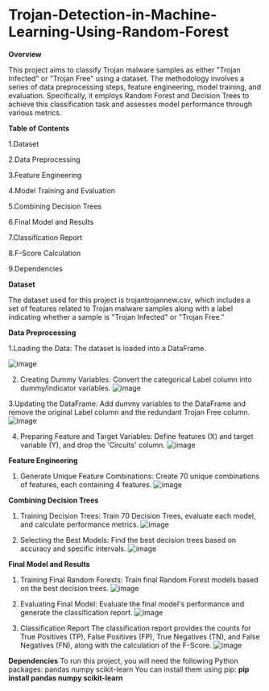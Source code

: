 # Trojan-Detection-in-Machine-Learning-Using-Random-Forest

**Overview**

This project aims to classify Trojan malware samples as either "Trojan Infected" or "Trojan Free" using a dataset. The methodology involves a series of data preprocessing steps, feature engineering, model training, and evaluation. Specifically, it employs Random Forest and Decision Trees to achieve this classification task and assesses model performance through various metrics.


**Table of Contents**

1.Dataset

2.Data Preprocessing

3.Feature Engineering

4.Model Training and Evaluation

5.Combining Decision Trees

6.Final Model and Results

7.Classification Report

8.F-Score Calculation

9.Dependencies


**Dataset**

The dataset used for this project is trojantrojannew.csv, which includes a set of features related to Trojan malware samples along with a label indicating whether a sample is "Trojan Infected" or "Trojan Free."

**Data Preprocessing**

1.Loading the Data:
The dataset is loaded into a DataFrame.

![image](https://github.com/Poushali-dev/Trojan-Detection-in-Machine-Learning-Using-Random-Forest/assets/175179861/76b0b1a2-1de7-46a8-b3c3-376c11abda9e)

2. Creating Dummy Variables:
Convert the categorical Label column into dummy/indicator variables.
![image](https://github.com/Poushali-dev/Trojan-Detection-in-Machine-Learning-Using-Random-Forest/assets/175179861/b288972e-de0a-4268-8b9c-5e343a55c557)

3.Updating the DataFrame:
Add dummy variables to the DataFrame and remove the original Label column and the redundant Trojan Free column.
![image](https://github.com/Poushali-dev/Trojan-Detection-in-Machine-Learning-Using-Random-Forest/assets/175179861/863816ae-b96d-4fa1-8c38-27a30b0846fe)

4. Preparing Feature and Target Variables:
Define features (X) and target variable (Y), and drop the 'Circuits' column.
![image](https://github.com/Poushali-dev/Trojan-Detection-in-Machine-Learning-Using-Random-Forest/assets/175179861/fabf8de2-ef10-47c6-b21a-9ccbb5bb1d29)

**Feature Engineering**

1. Generate Unique Feature Combinations:
Create 70 unique combinations of features, each containing 4 features.
![image](https://github.com/Poushali-dev/Trojan-Detection-in-Machine-Learning-Using-Random-Forest/assets/175179861/89563456-dcdc-42e5-afeb-1dfbd25f464c)

**Combining Decision Trees**
1. Training Decision Trees:
Train 70 Decision Trees, evaluate each model, and calculate performance metrics.
![image](https://github.com/Poushali-dev/Trojan-Detection-in-Machine-Learning-Using-Random-Forest/assets/175179861/b4ec46c8-1192-4705-a34c-8e84725ef0fe)

2. Selecting the Best Models:
Find the best decision trees based on accuracy and specific intervals.
![image](https://github.com/Poushali-dev/Trojan-Detection-in-Machine-Learning-Using-Random-Forest/assets/175179861/19f56b92-3618-43b5-a3e6-1f9379259742)

**Final Model and Results**
1. Training Final Random Forests:
Train final Random Forest models based on the best decision trees.
![image](https://github.com/Poushali-dev/Trojan-Detection-in-Machine-Learning-Using-Random-Forest/assets/175179861/2958b67d-da2e-466a-a011-45467b436f57)

2. Evaluating Final Model:
Evaluate the final model's performance and generate the classification report.
![image](https://github.com/Poushali-dev/Trojan-Detection-in-Machine-Learning-Using-Random-Forest/assets/175179861/f9939e19-4b85-474e-b487-64a9784f8985)

3. Classification Report
The classification report provides the counts for True Positives (TP), False Positives (FP), True Negatives (TN), and False Negatives (FN), along with the calculation of the F-Score.
![image](https://github.com/Poushali-dev/Trojan-Detection-in-Machine-Learning-Using-Random-Forest/assets/175179861/e5ac9690-3dc0-435e-8e4a-0395d77f1956)

**Dependencies**
To run this project, you will need the following Python packages:
pandas
numpy
scikit-learn
You can install them using pip:
**pip install pandas numpy scikit-learn**











